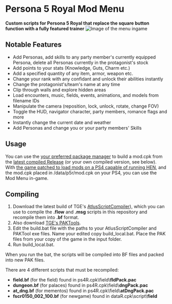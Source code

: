 # Persona 5 Royal Mod Menu
**Custom scripts for Persona 5 Royal that replace the square button function with a fully featured trainer**
![Image of the menu ingame](https://cdn.discordapp.com/attachments/428021649246388224/447597680018063372/unknown.png)
## Notable Features
- Add Personas, add skills to any party member's currently equipped Persona, delete all Personas currently in the protagonist's stock
- Add points to your stats (Knowledge, Guts, Charm etc.)
- Add a specified quantity of any item, armor, weapon etc.
- Change your rank with any confidant and unlock their abilities instantly
- Change the protagonist's/team's name at any time
- Clip through walls and explore hidden areas
- Load encounters, music, fields, events, animations, and models from filename IDs
- Manipulate the camera (reposition, lock, unlock, rotate, change FOV)
- Toggle the HUD, navigator character, party members, romance flags and more
- Instantly change the current date and weather
- Add Personas and change you or your party members' Skills
## Usage
You can use the [your preferred package manager](https://shrinefox.com/guides/2021/06/21/when-to-use-aemulus-or-mod-compendium/) to build a mod.cpk from the [latest compiled Release](https://github.com/Amicitia/Persona-5-Royal-Mod-Menu/releases) (or your own compiled version, see below).
With [the game patched to load mods on a PS4 capable of running HEN](https://shrinefox.com/guides/2020/09/30/modding-persona-5-royal-on-ps4/), and the mod.cpk placed in /data/p5r/mod.cpk on your PS4, you can use the Mod Menu in-game.
## Compiling
1. Download the latest build of TGE's [AtlusScriptCompiler](https://github.com/tge-was-taken/Atlus-Script-Tools)), which you can use to compile the **.flow** and **.msg** scripts in this repository and recompile them into **.bf** format.
2. Also download [TGE's PAKTools](https://github.com/tge-was-taken/AtlusFileSystemLibrary/releases).
3. Edit the build.bat file with the paths to your AtlusScriptCompiler and PAKTool exe files. Name your edited copy build_local.bat. Place the PAK files from your copy of the game in the input folder.
4. Run build_local.bat.

When you run the bat, the scripts will be compiled into BF files and packed into new PAK files.

There are 4 different scripts that must be recompiled:
- **field.bf** (for the field) found in ps4R.cpk\field\\**fldPack.pac**
- **dungeon.bf** (for palaces) found in ps4R.cpk\field\\**dngPack.pac**
- **at_dng.bf** (for mementos) found in ps4R.cpk\field\\**atDngPack.pac**
- **fscr0150_002_100.bf** (for newgame) found in dataR.cpk\script\\**field**
